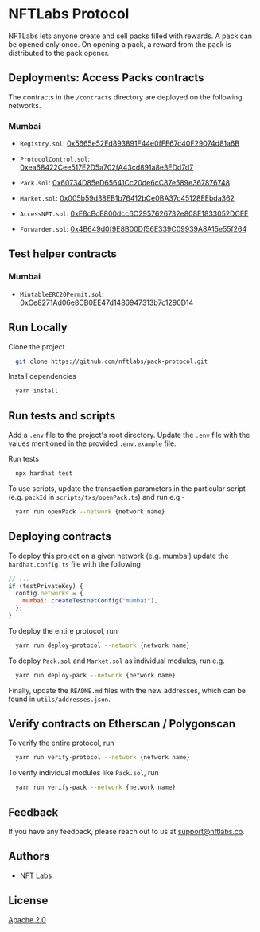 # NFTLabs Protocol

NFTLabs lets anyone create and sell packs filled with rewards. A pack can be opened only once. On opening a pack, a reward
from the pack is distributed to the pack opener.

## Deployments: Access Packs contracts

The contracts in the `/contracts` directory are deployed on the following networks.

### Mumbai

- `Registry.sol`: [0x5665e52Ed893891F44e0fFE67c40F29074d81a6B](https://mumbai.polygonscan.com/address/0x5665e52Ed893891F44e0fFE67c40F29074d81a6B#code)

- `ProtocolControl.sol`: [0xea68422Cee517E2D5a702fA43cd891a8e3EDd7d7](https://mumbai.polygonscan.com/address/0xea68422Cee517E2D5a702fA43cd891a8e3EDd7d7#code)

- `Pack.sol`: [0x60734D85eD65641Cc20de6cC87e589e367876748](https://mumbai.polygonscan.com/address/0x60734D85eD65641Cc20de6cC87e589e367876748#code)

- `Market.sol`: [0x005b59d38EB1b76412bCe0BA37c45128EEbda362](https://mumbai.polygonscan.com/address/0x005b59d38EB1b76412bCe0BA37c45128EEbda362#code)

- `AccessNFT.sol`: [0xE8cBcE800dcc6C2957626732e808E1833052DCEE](https://mumbai.polygonscan.com/address/0xE8cBcE800dcc6C2957626732e808E1833052DCEE#code)

- `Forwarder.sol`: [0x4B649d0f9E8B00Df56E339C09939A8A15e55f264](https://mumbai.polygonscan.com/address/0x4B649d0f9E8B00Df56E339C09939A8A15e55f264#code)

## Test helper contracts

### Mumbai

- `MintableERC20Permit.sol`: [0xCe8271Ad06e8CB0EE47d1486947313b7c1290D14](https://mumbai.polygonscan.com/address/0xCe8271Ad06e8CB0EE47d1486947313b7c1290D14#code)

## Run Locally

Clone the project

```bash
  git clone https://github.com/nftlabs/pack-protocol.git
```

Install dependencies

```bash
  yarn install
```

## Run tests and scripts

Add a `.env` file to the project's root directory. Update the `.env` file with the values mentioned in the provided `.env.example` file.

Run tests

```bash
  npx hardhat test
```

To use scripts, update the transaction parameters in the particular script (e.g. `packId` in `scripts/txs/openPack.ts`) and run e.g -

```bash
  yarn run openPack --network {network name}
```

## Deploying contracts

To deploy this project on a given network (e.g. mumbai) update the `hardhat.config.ts` file with the following

```javascript
// ...
if (testPrivateKey) {
  config.networks = {
    mumbai: createTestnetConfig("mumbai"),
  };
}
```

To deploy the entire protocol, run

```bash
  yarn run deploy-protocol --network {network name}
```

To deploy `Pack.sol` and `Market.sol` as individual modules, run e.g.

```bash
  yarn run deploy-pack --network {network name}
```

Finally, update the `README.md` files with the new addresses, which can be found in `utils/addresses.json`.

## Verify contracts on Etherscan / Polygonscan

To verify the entire protocol, run

```bash
  yarn run verify-protocol --network {network name}
```

To verify individual modules like `Pack.sol`, run

```bash
  yarn run verify-pack --network {network name}
```

## Feedback

If you have any feedback, please reach out to us at support@nftlabs.co.

## Authors

- [NFT Labs](https://github.com/nftlabs)

## License

[Apache 2.0](https://www.apache.org/licenses/LICENSE-2.0.txt)